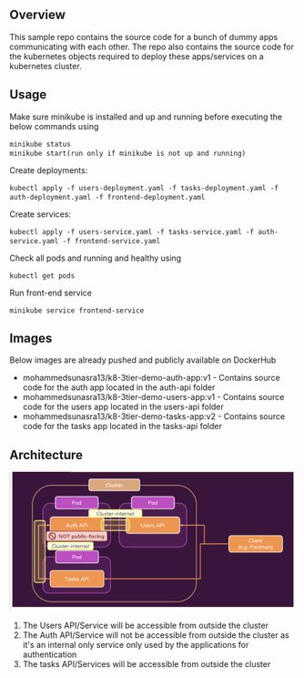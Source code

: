 ## Overview

This sample repo contains the source code for a bunch of dummy apps communicating with each other. The repo also contains the source code for the kubernetes objects required to deploy these apps/services on a kubernetes cluster.

## Usage

Make sure minikube is installed and up and running before executing the below commands using

```
minikube status
minikube start(run only if minikube is not up and running)
```

Create deployments:

```
kubectl apply -f users-deployment.yaml -f tasks-deployment.yaml -f auth-deployment.yaml -f frontend-deployment.yaml
```

Create services:

```
kubectl apply -f users-service.yaml -f tasks-service.yaml -f auth-service.yaml -f frontend-service.yaml
```

Check all pods and running and healthy using

```
kubectl get pods
```

Run front-end service

```
minikube service frontend-service
```

## Images

Below images are already pushed and publicly available on DockerHub

- mohammedsunasra13/k8-3tier-demo-auth-app:v1 - Contains source code for the auth app located in the auth-api folder
- mohammedsunasra13/k8-3tier-demo-users-app:v1 - Contains source code for the users app located in the users-api folder
- mohammedsunasra13/k8-3tier-demo-tasks-app:v2 - Contains source code for the tasks app located in the tasks-api folder

## Architecture

![App architecture](images/architecture.png)

1. The Users API/Service will be accessible from outside the cluster
2. The Auth API/Service will not be accessible from outside the cluster as it's an internal only service only used by the applications for authentication
3. The tasks API/Services will be accessible from outside the cluster
